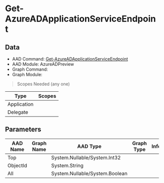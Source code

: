 # Get-AzureADApplicationServiceEndpoint

> 

## Data

+ AAD Command: [Get-AzureADApplicationServiceEndpoint](https://docs.microsoft.com/en-us/powershell/module/AzureADPreview/Get-AzureADApplicationServiceEndpoint)
+ AAD Module: AzureADPreview
+ Graph Command: [](https://docs.microsoft.com/en-us/powershell/module//)
+ Graph Module: 

> Scopes Needed (any one)

|Type|Scopes|
|---|---|
|Application||
|Delegate||

## Parameters

|AAD Name|Graph Name|AAD Type|Graph Type|Infos|
|---|---|---|---|---|
|Top||System.Nullable/System.Int32|||
|ObjectId||System.String|||
|All||System.Nullable/System.Boolean|||

